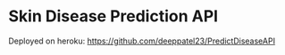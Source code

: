 # Skin Disease Prediction API

Deployed on heroku: https://github.com/deeppatel23/PredictDiseaseAPI
